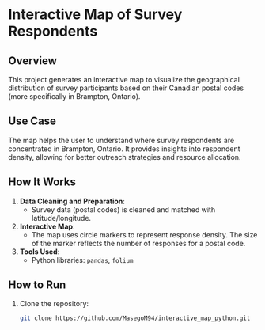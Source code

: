 # Interactive Map of Survey Respondents

## Overview
This project generates an interactive map to visualize the geographical distribution of survey participants based on their Canadian postal codes (more specifically in Brampton, Ontario).

## Use Case
The map helps the user to understand where survey respondents are concentrated in Brampton, Ontario. It provides insights into respondent density, allowing for better outreach strategies and resource allocation.

## How It Works
1. **Data Cleaning and Preparation**: 
   - Survey data (postal codes) is cleaned and matched with latitude/longitude.
2. **Interactive Map**:
   - The map uses circle markers to represent response density. The size of the marker reflects the number of responses for a postal code.
3. **Tools Used**:
   - Python libraries: `pandas`, `folium`

## How to Run
1. Clone the repository:
   ```bash
   git clone https://github.com/MasegoM94/interactive_map_python.git
